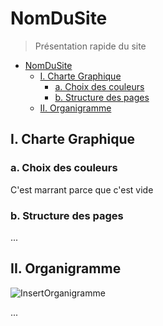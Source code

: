 # NomDuSite

> Présentation rapide du site

- [NomDuSite](#nomdusite)
  - [I. Charte Graphique](#i-charte-graphique)
    - [a. Choix des couleurs](#a-choix-des-couleurs)
    - [b. Structure des pages](#b-structure-des-pages)
  - [II. Organigramme](#ii-organigramme)

## I. Charte Graphique

### a. Choix des couleurs

C'est marrant parce que c'est vide

### b. Structure des pages

...

## II. Organigramme

![InsertOrganigramme](../res/orga.jpg)

...
